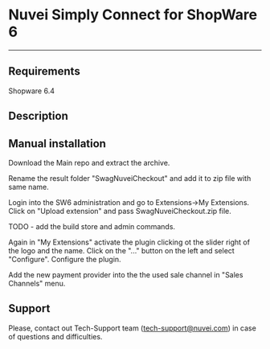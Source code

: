 # Nuvei Simply Connect for ShopWare 6

---

## Requirements
Shopware 6.4

## Description


## Manual installation
Download the Main repo and extract the archive.

Rename the result folder "SwagNuveiCheckout" and add it to zip file with same name.

Login into the SW6 administration and go to Extensions->My Extensions. Click on "Upload extension" and pass SwagNuveiCheckout.zip file.

TODO - add the build store and admin commands.

Again in "My Extensions" activate the plugin clicking ot the slider right of the logo and the name. Click on the "..." button on the left and select "Configure". Configure the plugin.

Add the new payment provider into the the used sale channel in "Sales Channels" menu.


## Support
Please, contact out Tech-Support team (tech-support@nuvei.com) in case of questions and difficulties.
